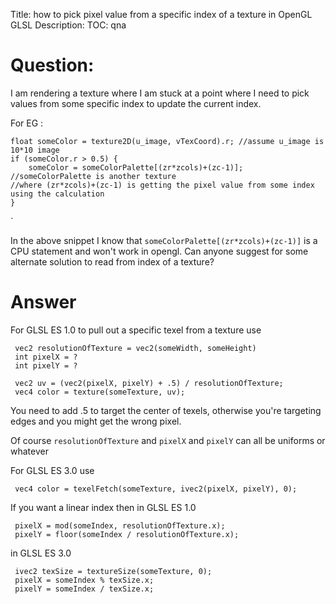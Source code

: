 Title: how to pick pixel value from a specific index of a texture in OpenGL GLSL
Description:
TOC: qna

# Question:

I am rendering a texture where I am stuck at a point where I need to pick values from some specific index to update the current index.

For EG :

    float someColor = texture2D(u_image, vTexCoord).r; //assume u_image is 10*10 image
    if (someColor.r > 0.5) {
        someColor = someColorPalette[(zr*zcols)+(zc-1)]; //someColorPalette is another texture
    //where (zr*zcols)+(zc-1) is getting the pixel value from some index using the calculation 
    }
`

In the above snippet I know that `someColorPalette[(zr*zcols)+(zc-1)]` is a CPU statement and won't work in opengl.
Can anyone suggest for some alternate solution to read from index of a texture?



# Answer

For GLSL ES 1.0 to pull out a specific texel from a texture use

     vec2 resolutionOfTexture = vec2(someWidth, someHeight)
     int pixelX = ?
     int pixelY = ?

     vec2 uv = (vec2(pixelX, pixelY) + .5) / resolutionOfTexture;
     vec4 color = texture(someTexture, uv);

You need to add .5 to target the center of texels, otherwise you're targeting edges and you might get the wrong pixel.

Of course `resolutionOfTexture` and `pixelX` and `pixelY` can all be uniforms or whatever

For GLSL ES 3.0 use

     vec4 color = texelFetch(someTexture, ivec2(pixelX, pixelY), 0);

If you want a linear index then in GLSL ES 1.0

     pixelX = mod(someIndex, resolutionOfTexture.x);
     pixelY = floor(someIndex / resolutionOfTexture.x);

in GLSL ES 3.0

     ivec2 texSize = textureSize(someTexture, 0);
     pixelX = someIndex % texSize.x;
     pixelY = someIndex / texSize.x;


